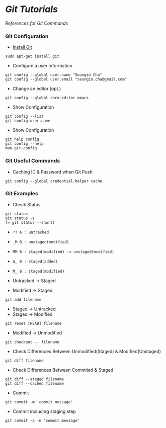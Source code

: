 # **_Git Tutorials_**
_References for Git Commands_

### Git Configuration
* [Install Git](https://git-scm.com/book/en/v2/Getting-Started-Installing-Git)
```
sudo apt-get install git
```
* Configure a user information
```
git config --global user.name "Seungin Cha"
git config --global user.email "seungin.cha@gmail.com"
```
* Change an editor (opt.)
```
git config --global core.editor emacs
```
* Show Configuration
```
git config --list
git config user.name
```
* Show Configuration
```
git help config
git config --help
man git-config
```

### Git Useful Commands
* Caching ID & Password when Git Push
```
git config --global credential.helper cache
```

### Git Examples
* Check Status
```
git status
git status -s
(= git status --short)
```
  * ```?? A : untracked```
  * ```_M B : unstaged(modified)```
  * ```MM B : staged(modified) -> unstaged(modified)```
  * ```A_ B : staged(added)```
  * ```M_ B : staged(modified)```


* Untracked -> Staged
* Modified -> Staged
```
git add filename
```
* Staged -> Untracked
* Staged -> Modified
```
git reset [HEAD] filename
```
* Modified -> Unmodified
```
git checkout -- filename
```

* Check Differences Between Unmodified(Staged) & Modified(Unstaged)
```
git diff filename
```
* Check Differences Between Commited & Staged
```
git diff --staged filename
git diff --cached filename
```

* Commit
```
git commit -m 'commit message'
```
* Commit including staging step
```
git commit -a -m 'commit message'
```

